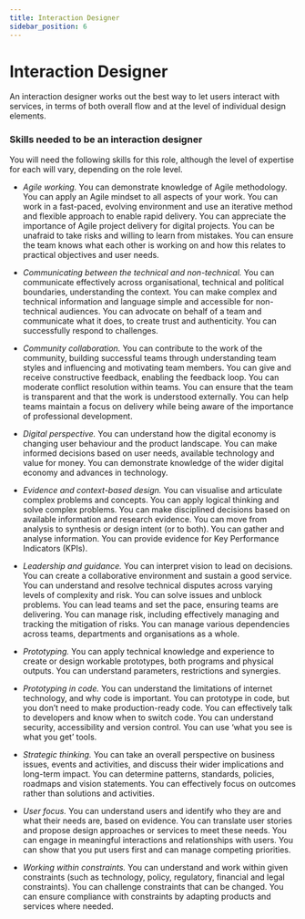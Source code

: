 ```yaml
---
title: Interaction Designer
sidebar_position: 6
---
```

# Interaction Designer

An interaction designer works out the best way to let users interact with services, in terms of both overall flow and at the level of individual design elements.

### Skills needed to be an interaction designer  

You will need the following skills for this role, although the level of expertise for each will vary, depending on the role level.

- _*Agile working.*_ You can demonstrate knowledge of Agile methodology. You can apply an Agile mindset to all aspects of your work. You can work in a fast-paced, evolving environment and use an iterative method and flexible approach to enable rapid delivery. You can appreciate the importance of Agile project delivery for digital projects. You can be unafraid to take risks and willing to learn from mistakes. You can ensure the team knows what each other is working on and how this relates to practical objectives and user needs.

- _*Communicating between the technical and non-technical.*_ You can communicate effectively across organisational, technical and political boundaries, understanding the context. You can make complex and technical information and language simple and accessible for non-technical audiences. You can advocate on behalf of a team and communicate what it does, to create trust and authenticity. You can successfully respond to challenges.

- _*Community collaboration.*_ You can contribute to the work of the community, building successful teams through understanding team styles and influencing and motivating team members. You can give and receive constructive feedback, enabling the feedback loop. You can moderate conflict resolution within teams. You can ensure that the team is transparent and that the work is understood externally. You can help teams maintain a focus on delivery while being aware of the importance of professional development.

- _*Digital perspective.*_ You can understand how the digital economy is changing user behaviour and the product landscape. You can make informed decisions based on user needs, available technology and value for money. You can demonstrate knowledge of the wider digital economy and advances in technology.

- _*Evidence and context-based design.*_ You can visualise and articulate complex problems and concepts. You can apply logical thinking and solve complex problems. You can make disciplined decisions based on available information and research evidence. You can move from analysis to synthesis or design intent (or to both). You can gather and analyse information. You can provide evidence for Key Performance Indicators (KPIs).

- _*Leadership and guidance.*_ You can interpret vision to lead on decisions. You can create a collaborative environment and sustain a good service. You can understand and resolve technical disputes across varying levels of complexity and risk. You can solve issues and unblock problems. You can lead teams and set the pace, ensuring teams are delivering. You can manage risk, including effectively managing and tracking the mitigation of risks. You can manage various dependencies across teams, departments and organisations as a whole.

- _*Prototyping.*_ You can apply technical knowledge and experience to create or design workable prototypes, both programs and physical outputs. You can understand parameters, restrictions and synergies.

- _*Prototyping in code.*_ You can understand the limitations of internet technology, and why code is important. You can prototype in code, but you don’t need to make production-ready code. You can effectively talk to developers and know when to switch code. You can understand security, accessibility and version control. You can use ‘what you see is what you get’ tools.

- _*Strategic thinking.*_ You can take an overall perspective on business issues, events and activities, and discuss their wider implications and long-term impact. You can determine patterns, standards, policies, roadmaps and vision statements. You can effectively focus on outcomes rather than solutions and activities.

- _*User focus.*_ You can understand users and identify who they are and what their needs are, based on evidence. You can translate user stories and propose design approaches or services to meet these needs. You can engage in meaningful interactions and relationships with users. You can show that you put users first and can manage competing priorities.

- _*Working within constraints.*_ You can understand and work within given constraints (such as technology, policy, regulatory, financial and legal constraints). You can challenge constraints that can be changed. You can ensure compliance with constraints by adapting products and services where needed.
